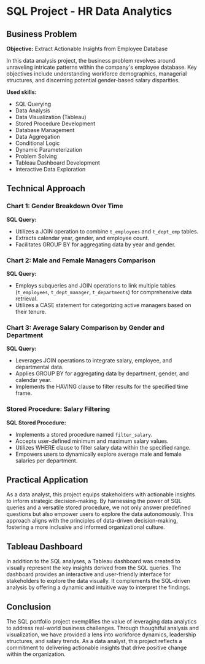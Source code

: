 # SQL Project - HR Data Analytics

## Business Problem

**Objective:** Extract Actionable Insights from Employee Database

In this data analysis project, the business problem revolves around unraveling intricate patterns within the company's employee database. Key objectives include understanding workforce demographics, managerial structures, and discerning potential gender-based salary disparities.

**Used skills:**

- SQL Querying
- Data Analysis
- Data Visualization (Tableau)
- Stored Procedure Development
- Database Management
- Data Aggregation
- Conditional Logic
- Dynamic Parameterization
- Problem Solving
- Tableau Dashboard Development
- Interactive Data Exploration

## Technical Approach

### Chart 1: Gender Breakdown Over Time

**SQL Query:**
- Utilizes a JOIN operation to combine `t_employees` and `t_dept_emp` tables.
- Extracts calendar year, gender, and employee count.
- Facilitates GROUP BY for aggregating data by year and gender.

### Chart 2: Male and Female Managers Comparison

**SQL Query:**
- Employs subqueries and JOIN operations to link multiple tables (`t_employees`, `t_dept_manager`, `t_departments`) for comprehensive data retrieval.
- Utilizes a CASE statement for categorizing active managers based on their tenure.

### Chart 3: Average Salary Comparison by Gender and Department

**SQL Query:**
- Leverages JOIN operations to integrate salary, employee, and departmental data.
- Applies GROUP BY for aggregating data by department, gender, and calendar year.
- Implements the HAVING clause to filter results for the specified time frame.

### Stored Procedure: Salary Filtering

**SQL Stored Procedure:**
- Implements a stored procedure named `filter_salary`.
- Accepts user-defined minimum and maximum salary values.
- Utilizes WHERE clause to filter salary data within the specified range.
- Empowers users to dynamically explore average male and female salaries per department.

## Practical Application

As a data analyst, this project equips stakeholders with actionable insights to inform strategic decision-making. By harnessing the power of SQL queries and a versatile stored procedure, we not only answer predefined questions but also empower users to explore the data autonomously. This approach aligns with the principles of data-driven decision-making, fostering a more inclusive and informed organizational culture.

## Tableau Dashboard
In addition to the SQL analyses, a Tableau dashboard was created to visually represent the key insights derived from the SQL queries. The dashboard provides an interactive and user-friendly interface for stakeholders to explore the data visually. It complements the SQL-driven analysis by offering a dynamic and intuitive way to interpret the findings.

## Conclusion

The SQL portfolio project exemplifies the value of leveraging data analytics to address real-world business challenges. Through thoughtful analysis and visualization, we have provided a lens into workforce dynamics, leadership structures, and salary trends. As a data analyst, this project reflects a commitment to delivering actionable insights that drive positive change within the organization.
